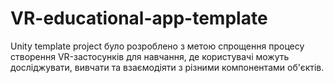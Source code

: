 # VR-educational-app-template
Unity template project було розроблено з метою спрощення процесу створення VR-застосунків для навчання, де користувачі можуть досліджувати, вивчати та взаємодіяти з різними компонентами об'єктів.
